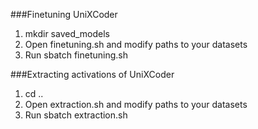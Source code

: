 ###Finetuning UniXCoder
1. mkdir saved_models
2. Open finetuning.sh and modify paths to your datasets
3. Run sbatch finetuning.sh

###Extracting activations of UniXCoder
1. cd ..
2. Open extraction.sh and modify paths to your datasets 
3. Run sbatch extraction.sh
